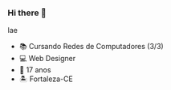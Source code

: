 ### Hi there 👋

Iae

- 📚 Cursando Redes de Computadores (3/3)
- 💻 Web Designer
- 🎉 17 anos
- 🏝 Fortaleza-CE

